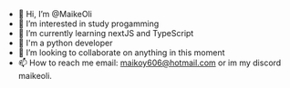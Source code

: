- 👋 Hi, I’m @MaikeOli
- 👀 I’m interested in study progamming 
- 🌱 I’m currently learning nextJS and TypeScript
- 🐍 I'm a python developer
- 💞️ I’m looking to collaborate on anything in this moment
- 📫 How to reach me email: maikoy606@hotmail.com or im my discord maikeoli.

<!---
DestinyWolf/DestinyWolf is a ✨ special ✨ repository because its `README.md` (this file) appears on your GitHub profile.
You can click the Preview link to take a look at your changes.
--->
